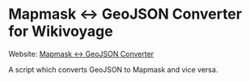 # Mapmask ↔ GeoJSON Converter for Wikivoyage
Website: [Mapmask ↔ GeoJSON Converter](https://rene78.github.io/mapmask-geojson-converter/)

A script which converts GeoJSON to Mapmask and vice versa.
